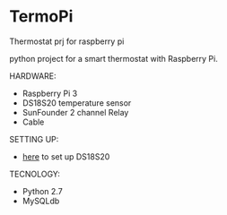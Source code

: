 # TermoPi
Thermostat prj for raspberry pi


python project for a smart thermostat with Raspberry Pi.

HARDWARE:
- Raspberry Pi 3
- DS18S20 temperature sensor
- SunFounder 2 channel Relay
- Cable


SETTING UP:
- [here](https://learn.adafruit.com/adafruits-raspberry-pi-lesson-11-ds18b20-temperature-sensing/ds18b20) to set up DS18S20

TECNOLOGY:
- Python 2.7
- MySQLdb
